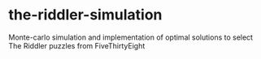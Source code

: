 # the-riddler-simulation
Monte-carlo simulation and implementation of optimal solutions to select The Riddler puzzles from FiveThirtyEight
